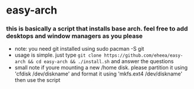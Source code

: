# easy-arch
 ### this is basically a script that installs base arch. feel free to add desktops and window managers as you please

 - note: you need git installed using sudo pacman -S git
 - usage is simple. just type `git clone https://github.com/eheea/easy-arch && cd easy-arch && ./install.sh` and answer the questions
 - small note if youre mounting a new /home disk. please partition it using 'cfdisk /dev/diskname' and format it using 'mkfs.ext4 /dev/diskname' then use the script
